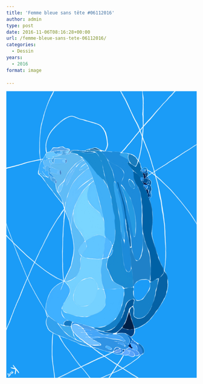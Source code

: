 ```yaml
---
title: 'Femme bleue sans tête #06112016'
author: admin
type: post
date: 2016-11-06T08:16:28+00:00
url: /femme-bleue-sans-tete-06112016/
categories:
  - Dessin
years:
  - 2016
format: image

---
```

![Femme bleue sans tête #06112016](./IMG_0696.jpg)